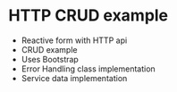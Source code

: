 # HTTP CRUD example

- Reactive form with HTTP api
- CRUD example
- Uses Bootstrap
- Error Handling class implementation
- Service data implementation
